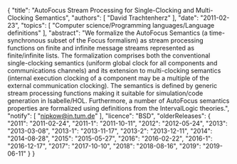 {
    "title": "AutoFocus Stream Processing for Single-Clocking and Multi-Clocking Semantics",
    "authors": [
        "David Trachtenherz"
    ],
    "date": "2011-02-23",
    "topics": [
        "Computer science/Programming languages/Language definitions"
    ],
    "abstract": "We formalize the AutoFocus Semantics (a time-synchronous subset of the Focus formalism) as stream processing functions on finite and infinite message streams represented as finite/infinite lists. The formalization comprises both the conventional single-clocking semantics (uniform global clock for all components and communications channels) and its extension to multi-clocking semantics (internal execution clocking of a component may be a multiple of the external communication clocking). The semantics is defined by generic stream processing functions making it suitable for simulation/code generation in Isabelle/HOL. Furthermore, a number of AutoFocus semantics properties are formalized using definitions from the IntervalLogic theories.",
    "notify": [
        "nipkow@in.tum.de"
    ],
    "licence": "BSD",
    "olderReleases": {
        "2011": "2011-02-24",
        "2011-1": "2011-10-11",
        "2012": "2012-05-24",
        "2013": "2013-03-08",
        "2013-1": "2013-11-17",
        "2013-2": "2013-12-11",
        "2014": "2014-08-28",
        "2015": "2015-05-27",
        "2016": "2016-02-22",
        "2016-1": "2016-12-17",
        "2017": "2017-10-10",
        "2018": "2018-08-16",
        "2019": "2019-06-11"
    }
}